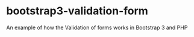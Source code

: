 # bootstrap3-validation-form
An example of how the Validation of forms works in Bootstrap 3 and PHP
